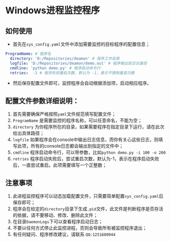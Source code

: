 # Windows进程监控程序

## 如何使用
- 首先在`sys_config.yaml`文件中添加需要监控的目标程序的配置信息；
``` yaml
ProgramName: # 程序名
  directory: 'D:/Repositories/deamon' # 程序工作目录
  logfile: 'D:/Repositories/deamon/demo.out' # 程序输出到日志路径
  cmdline: 'python demo.py' # 程序启动命令行
  retries:  -1 # 程序失败重启次数，默认为 -1，表示不限制重启次数
```
- 然后保存配置文件即可，监控程序会自动根据添加项，启动相应程序。

## 配置文件参数详细说明：
1. 首先需要确保严格按照`yaml`文件规范填写配置文件；
2. `ProgramName` 是需要监控的程序名称，可以任意命名，不能为空；
3. `directory` 为你程序所在的目录，如果需要程序在指定目录下运行，请在此次给出具体路径；
4. `logfile` 如果程序会在console中输出日志信息，而你有关心这些日志，则填写此项，所有的console日志都会输出到指定的文件中；
5. `cmdline` 程序启动命令行，可以带参数，比如`python demo.py -i 100 -o 200` 
6. `retries` 程序启动失败后，尝试重启次数，默认为-1，表示在程序启动失败后，一直尝试重启。此项需要填写一个正整数；

## 注意事项
1. 此进程监控程序可以动态加载配置文件，只需要简单配置`sys_config.yaml`后保存即可；
2. 程序会在给定的`directory`目录下生成`.pid`文件，此文件是判断程序是否存活的依据，请不要移动、修改、删除此文件；
3. 在目录`DaemonLogs`下可以查看程序启动日志；
4. 不要以任何方式停止此监控进程，否则会导致所有被监控程序退出； 
5. 有任何疑问、程序修改建议，请联系 `QQ:1251680944`
